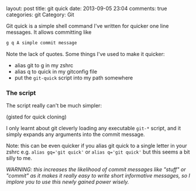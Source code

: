 layout: post
title: git quick
date: 2013-09-05 23:04
comments: true
categories: git
Category: Git

Git quick is a simple shell command I've written for quicker one line messages. It allows committing like

``` bash
g q A simple commit message
```

Note the lack of quotes.  Some things I've used to make it quicker:

* alias git to g in my zshrc
* alias q to quick in my gitconfig file
* put the `git-quick` script into my path somewhere

### The script

The script really can't be much simpler:


<script src="https://gist.github.com/mindriot101/6456980.js"></script>

(gisted for quick cloning)

I only learnt about git cleverly loading any executable `git-*` script, and it simply expands any arguments into the commit message.

Note: this can be even quicker if you alias git quick to a single letter in your zshrc e.g. `alias gq='git quick'` or `alias q='git quick'` but this seems a bit silly to me. 




*WARNING: this increases the likelihood of commit messages like "stuff" or "commit" as it makes it really easy to write short informative messages, so I implore you to use this newly gained power wisely.*
